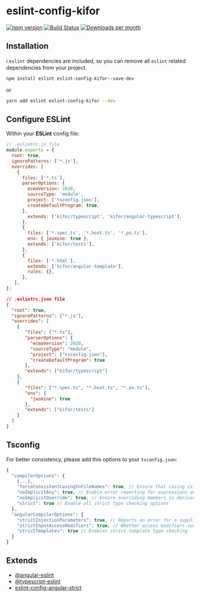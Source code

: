 # eslint-config-kifor

[![npm version](https://img.shields.io/npm/v/eslint-config-kifor?logo=npm&logoColor=fff)](https://www.npmjs.com/package/eslint-config-kifor)
[![Build Status](https://img.shields.io/github/actions/workflow/status/kiforks/eslint-config-kifor/deploy.yml?query=workflow%3Adeploys&logo=github)](https://github.com/kiforks/eslint-config-kifor/actions/workflows/deploy.yml?query=workflow%3Adeploy)
[![Downloads per month](https://img.shields.io/npm/dm/eslint-config-kifor)](https://npmcharts.com/compare/eslint-config-kifor)

## Installation

ℹ️ `eslint` dependencies are included, so you can remove all `eslint` related dependencies from your project.

```sh
npm install eslint eslint-config-kifor--save-dev
```

or

```sh
yarn add eslint eslint-config-kifor --dev
```

## Configure ESLint

Within your **ESLint** config file:

```javascript
// .eslintrc.js file
module.exports = {
  root: true,
  ignorePatterns: ['*.js'],
  overrides: [
    {
      files: ['*.ts'],
      parserOptions: {
        ecmaVersion: 2020,
        sourceType: 'module',
        project: ['tsconfig.json'],
        createDefaultProgram: true,
      },
        extends: ['kifor/typescript', 'kifor/angular-typescript'],
      },
      {
        files: ['*.spec.ts', '*.host.ts', '*.po.ts'],
        env: { jasmine: true },
        extends: ['kifor/tests'],
      },
      {
        files: ['*.html'],
        extends: ['kifor/angular-template'],
        rules: {},
      },
   ],
};
```

```json
// .eslintrc.json file
{
  "root": true,
  "ignorePatterns": ["*.js"],
  "overrides": [
    {
       "files": ["*.ts"],
       "parserOptions": {
         "ecmaVersion": 2020,
         "sourceType": "module",
         "project": ["tsconfig.json"],
         "createDefaultProgram": true
       },
       "extends": ["kifor/typescript"]
    },
    {
       "files": ["*.spec.ts", "*.host.ts", "*.po.ts"],
       "env": {
         "jasmine": true
       },
       "extends": ["kifor/tests"]
    }
  ]
}

```

## Tsconfig

For better consistency, please add this options to your `tsconfig.json`:

```javascript
{
  "compilerOptions": {
    (...),
    "forceConsistentCasingInFileNames": true, // Ensure that casing is correct in imports
    "noImplicitAny": true, // Enable error reporting for expressions and declarations with an implied any type
    "noImplicitOverride": true, // Ensure overriding members in derived classes are marked with an override modifier
    "strict": true // Enable all strict type checking options
  },
  "angularCompilerOptions": {
    "strictInjectionParameters": true, // Reports an error for a supplied parameter whose injection type cannot be determined
    "strictInputAccessModifiers": true, // Whether access modifiers such as private/protected/readonly are honored when assigning a binding expression to an @Input()
    "strictTemplates": true // Enables strict template type checking
  }
}
```

## Extends

- [@angular-eslint](https://github.com/angular-eslint/angular-eslint)
- [@typescript-eslint](https://github.com/typescript-eslint/typescript-eslint)
- [eslint-config-angular-strict](https://github.com/Jbz797/eslint-config-angular-strict/tree/master)
